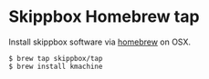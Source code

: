 Skippbox Homebrew tap
=====================

Install skippbox software via [homebrew](http://brew.sh) on OSX.

    $ brew tap skippbox/tap
    $ brew install kmachine


